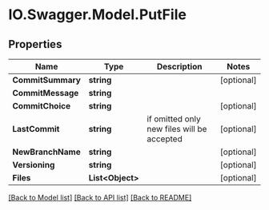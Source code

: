 # IO.Swagger.Model.PutFile
## Properties

Name | Type | Description | Notes
------------ | ------------- | ------------- | -------------
**CommitSummary** | **string** |  | [optional] 
**CommitMessage** | **string** |  | 
**CommitChoice** | **string** |  | [optional] 
**LastCommit** | **string** | if omitted only new files will be accepted | [optional] 
**NewBranchName** | **string** |  | [optional] 
**Versioning** | **string** |  | [optional] 
**Files** | **List&lt;Object&gt;** |  | [optional] 

[[Back to Model list]](../README.md#documentation-for-models) [[Back to API list]](../README.md#documentation-for-api-endpoints) [[Back to README]](../README.md)

